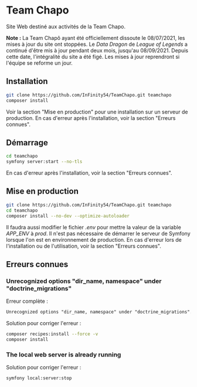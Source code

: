 # Team Chapo

Site Web destiné aux activités de la Team Chapo.

__Note :__ La Team Chapô ayant été officiellement dissoute le 08/07/2021, les mises à jour du site ont stoppées. Le *Data Dragon* de *League of Legends* a continué d'être mis à jour pendant deux mois, jusqu'au 08/09/2021. Depuis cette date, l'intégralité du site a été figé. Les mises à jour reprendront si l'équipe se reforme un jour.

## Installation

```bash
git clone https://github.com/InFinity54/TeamChapo.git teamchapo
composer install
```

Voir la section "Mise en production" pour une installation sur un serveur de production. En cas d'erreur après l'installation, voir la section "Erreurs connues".

## Démarrage

```bash
cd teamchapo
symfony server:start --no-tls
```

En cas d'erreur après l'installation, voir la section "Erreurs connues".

## Mise en production

```bash
git clone https://github.com/InFinity54/TeamChapo.git teamchapo
cd teamchapo
composer install --no-dev --optimize-autoloader
```
Il faudra aussi modifier le fichier _.env_ pour mettre la valeur de la variable _APP_ENV_ à _prod_. Il n'est pas nécessaire de démarrer le serveur de Symfony lorsque l'on est en environnement de production.
En cas d'erreur lors de l'installation ou de l'utilisation, voir la section "Erreurs connues".

## Erreurs connues
### Unrecognized options "dir_name, namespace" under "doctrine_migrations"

Erreur complète :
```html
Unrecognized options "dir_name, namespace" under "doctrine_migrations". Available options are "all_or_nothing", "check_database_platform", "connection", "custom_template", "em", "migrations", "migrations_paths", "name", "organize_migrations", "services", "storage"
```

Solution pour corriger l'erreur :
```bash
composer recipes:install --force -v
composer install
```

### The local web server is already running

Solution pour corriger l'erreur :
```bash
symfony local:server:stop
```
